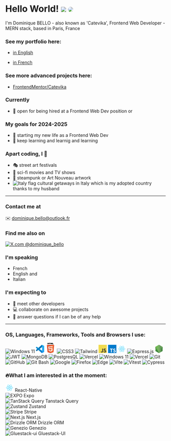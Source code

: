 # Hello World! <img src="https://raw.githubusercontent.com/MartinHeinz/MartinHeinz/master/wave.gif" width="30px"> <img src="https://www.catevikawebdev.com/_next/image?url=%2F_next%2Fstatic%2Fmedia%2FCatevika.6faadd39.png&w=1080&q=75" width="120px" style="border-radius: 50%;">

I'm Dominique BELLO - also known as 'Catevika',
Frontend Web Developer - MERN stack,
based in Paris, France

### See my portfolio here:

- [in English](https://catevika.github.io/Catevika_Portfolio-EN/)

- [in French](https://catevika.github.io/Catevika_Portfolio-FR/)

### See more advanced projects here:

- [FrontendMentor/Catevika](https://www.frontendmentor.io/profile/Catevika)

### Currently

- 👀 open for being hired at a Frontend Web Dev position or

### My goals for 2024-2025

- 🚀 starting my new life as a Frontend Web Dev
- 💎 keep learning and learnig and learning

### Apart coding, I 💖

- 🎭 street art festivals
- 🤖 sci-fi movies and TV shows
- 🎩 steampunk or Art Nouveau artwork
- <img alt="Italy flag" width="18px" src="https://flagpedia.net/data/flags/w702/it.webp" /> cultural getaways in Italy which is my adopted country thanks to my husband

---

### Contact me at

✉️ dominique.bello@outlook.fr

### Find me also on

<a href="https://twitter.com/dominique_bello"><img alt="X.com" width="20px" src="https://seeklogo.com/images/T/twitter-x-logo-101C7D2420-seeklogo.com.png?v=638258862800000000"/> @dominique_bello</a>

### I'm speaking

- French
- English and
- Italian

### I'm expecting to

- 🤝 meet other developers
- 💻 collaborate on awesome projects
- 🦊 answer questions if I can be of any help

---

### OS, Languages, Frameworks, Tools and Browsers I use:

<img alt="Windows 11" width="26px" src="https://upload.wikimedia.org/wikipedia/commons/8/87/Windows_logo_-_2021.svg" /> <img alt="Visual Studio Code" width="26px" src="https://raw.githubusercontent.com/github/explore/80688e429a7d4ef2fca1e82350fe8e3517d3494d/topics/visual-studio-code/visual-studio-code.png" /> <img alt="HTML5" width="32px" src="https://raw.githubusercontent.com/github/explore/80688e429a7d4ef2fca1e82350fe8e3517d3494d/topics/html/html.png" /> <img alt="CSS3" width="32px" src="https://avatars.githubusercontent.com/u/67109815?s=48&v=4" /> <img alt="Tailwind" width="32px" /> <img alt="JavaScript" width="26px" src="https://raw.githubusercontent.com/github/explore/80688e429a7d4ef2fca1e82350fe8e3517d3494d/topics/javascript/javascript.png" /> <img alt="Typescript" width="26px" src="https://raw.githubusercontent.com/github/explore/80688e429a7d4ef2fca1e82350fe8e3517d3494d/topics/typescript/typescript.png" /> <img alt="React" width="26px" src="https://raw.githubusercontent.com/github/explore/80688e429a7d4ef2fca1e82350fe8e3517d3494d/topics/react/react.png" /> <img alt="Express.js" width="26px" src="https://avatars.githubusercontent.com/u/5658226?s=200&v=4" /> <img alt="Node.js" width="26px" src="https://raw.githubusercontent.com/github/explore/80688e429a7d4ef2fca1e82350fe8e3517d3494d/topics/nodejs/nodejs.png" /> <img height="26px" alt="JWT" src="https://jwt.io/img/pic_logo.svg" /> <img alt="MongoDB" height="26px" src="https://webimages.mongodb.com/_com_assets/cms/kuyj3d95v5vbmm2f4-horizontal_white.svg?auto=format%252Ccompress" /> <img alt="PostgresQL" height="26px" src="https://www.postgresql.org/media/img/about/press/elephant.png" /> <img alt="Vercel" width="32px" src="https://avatars.githubusercontent.com/u/14985020?s=200&v=4" />
<img alt="Windows 11" width="26px" src="https://upload.wikimedia.org/wikipedia/commons/8/87/Windows_logo_-_2021.svg" /> <img alt="Vercel" width="32px" src="https://avatars.githubusercontent.com/u/14985020?s=200&v=4" /> <img alt="Git" width="32px" src="https://upload.wikimedia.org/wikipedia/commons/3/3f/Git_icon.svg" /> <img alt="GitHub" width="26px" src="https://avatars.githubusercontent.com/u/9919?s=200&v=4" /> <img alt="Git Bash" width="26px" src="https://gitforwindows.org/img/gwindows_logo.png" /> <img alt="Google" width="26px" src="https://upload.wikimedia.org/wikipedia/commons/0/09/IOS_Google_icon.png?uselang=fr" /> <img alt="Firefox" width="26px" src="https://upload.wikimedia.org/wikipedia/commons/thumb/1/16/Firefox_logo%2C_2017.png/581px-Firefox_logo%2C_2017.png" />
<img alt="Edge" width="26px" src="https://avatars.githubusercontent.com/u/11354582?s=48&v=4" /> <img alt="Vite" height="68px" src="https://vitejs.dev/logo.svg" /> <img alt="Vitest" height="68px" src="https://user-images.githubusercontent.com/11247099/145112184-a9ff6727-661c-439d-9ada-963124a281f7.png" /> <img alt="Cypress" height="68px" src="https://upload.wikimedia.org/wikipedia/commons/b/bb/Cypress_Software.png?uselang=fr" />

### 🔥What I am interested in at the moment:

<img alt="React" width="26px" src="https://raw.githubusercontent.com/github/explore/80688e429a7d4ef2fca1e82350fe8e3517d3494d/topics/react/react.png" /> React-Native
<br />
<img alt="EXPO" width="26px" src="https://avatars.githubusercontent.com/u/12504344?s=48&v=4" /> Expo
<br />
<img alt="TanStack Query" width="26px" src="https://tanstack.com/_build/assets/logo-color-100w-br5_Ikqp.png" /> Tanstack Query
<br />
<img alt="Zustand" width="26px" src="https://avatars.githubusercontent.com/u/45790596?s=48&v=4" /> Zustand 
<br />
<img alt="Stripe" width="26px" src="https://avatars.githubusercontent.com/u/856813?s=48&v=4" /> Stripe
<br />
<img alt="Next.js" width="26px" src="https://upload.wikimedia.org/wikipedia/commons/8/8e/Nextjs-logo.svg" /> Next.js
<br />
<img alt="Drizzle ORM" width="26px" src="https://avatars.githubusercontent.com/u/108468352?s=48&v=4" /> Drizzle ORM
<br />
<img alt="Genezio" width="26px" src="https://avatars.githubusercontent.com/u/103574863?s=48&v=4" /> Genezio
<br />
<img alt="Gluestack-ui" width="26px" src="https://avatars.githubusercontent.com/u/120183344?s=48&v=4" /> Gluestack-UI


